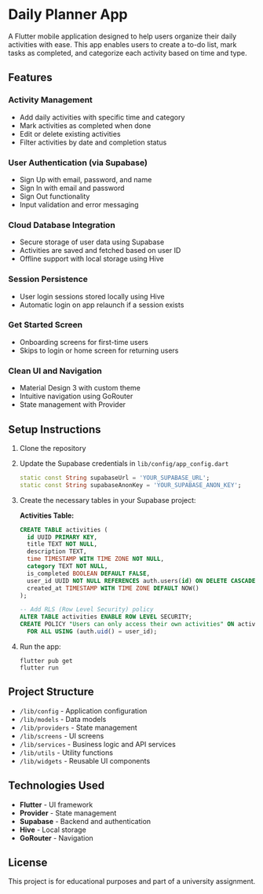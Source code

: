 # Daily Planner App

A Flutter mobile application designed to help users organize their daily activities with ease. This app enables users to create a to-do list, mark tasks as completed, and categorize each activity based on time and type.

## Features

### Activity Management
- Add daily activities with specific time and category
- Mark activities as completed when done
- Edit or delete existing activities
- Filter activities by date and completion status

### User Authentication (via Supabase)
- Sign Up with email, password, and name
- Sign In with email and password
- Sign Out functionality
- Input validation and error messaging

### Cloud Database Integration
- Secure storage of user data using Supabase
- Activities are saved and fetched based on user ID
- Offline support with local storage using Hive

### Session Persistence
- User login sessions stored locally using Hive
- Automatic login on app relaunch if a session exists

### Get Started Screen
- Onboarding screens for first-time users
- Skips to login or home screen for returning users

### Clean UI and Navigation
- Material Design 3 with custom theme
- Intuitive navigation using GoRouter
- State management with Provider

## Setup Instructions

1. Clone the repository
2. Update the Supabase credentials in `lib/config/app_config.dart`
   ```dart
   static const String supabaseUrl = 'YOUR_SUPABASE_URL';
   static const String supabaseAnonKey = 'YOUR_SUPABASE_ANON_KEY';
   ```
3. Create the necessary tables in your Supabase project:

   **Activities Table:**
   ```sql
   CREATE TABLE activities (
     id UUID PRIMARY KEY,
     title TEXT NOT NULL,
     description TEXT,
     time TIMESTAMP WITH TIME ZONE NOT NULL,
     category TEXT NOT NULL,
     is_completed BOOLEAN DEFAULT FALSE,
     user_id UUID NOT NULL REFERENCES auth.users(id) ON DELETE CASCADE,
     created_at TIMESTAMP WITH TIME ZONE DEFAULT NOW()
   );

   -- Add RLS (Row Level Security) policy
   ALTER TABLE activities ENABLE ROW LEVEL SECURITY;
   CREATE POLICY "Users can only access their own activities" ON activities
     FOR ALL USING (auth.uid() = user_id);
   ```

4. Run the app:
   ```
   flutter pub get
   flutter run
   ```

## Project Structure

- `/lib/config` - Application configuration
- `/lib/models` - Data models
- `/lib/providers` - State management
- `/lib/screens` - UI screens
- `/lib/services` - Business logic and API services
- `/lib/utils` - Utility functions
- `/lib/widgets` - Reusable UI components

## Technologies Used

- **Flutter** - UI framework
- **Provider** - State management
- **Supabase** - Backend and authentication
- **Hive** - Local storage
- **GoRouter** - Navigation

## License

This project is for educational purposes and part of a university assignment.
